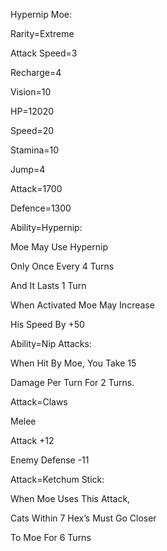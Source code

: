 Hypernip Moe:

Rarity=Extreme

Attack Speed=3

Recharge=4

Vision=10

HP=12020

Speed=20

Stamina=10

Jump=4

Attack=1700

Defence=1300

Ability=Hypernip:

Moe May Use Hypernip

Only Once Every 4 Turns

And It Lasts 1 Turn

When Activated Moe May Increase 

His Speed By +50

Ability=Nip Attacks:

When Hit By Moe, You Take 15

Damage Per Turn For 2 Turns.

Attack=Claws

Melee

Attack +12

Enemy Defense -11

Attack=Ketchum Stick:

When Moe Uses This Attack,

Cats Within 7 Hex’s Must Go Closer

To Moe For 6 Turns
